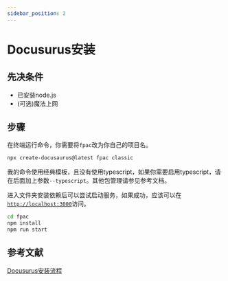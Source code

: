 ```yaml
---
sidebar_position: 2
---
```


# Docusurus安装

## 先决条件
- 已安装node.js
- (可选)魔法上网

## 步骤
在终端运行命令，你需要将`fpac`改为你自己的项目名。
```bash
npx create-docusaurus@latest fpac classic
```
我的命令使用经典模板，且没有使用typescript，如果你需要启用typescript，请在后面加上参数`--typescript`。其他包管理请参见参考文档。

进入文件夹安装依赖后可以尝试启动服务，如果成功，应该可以在[`http://localhost:3000`](http://localhost:3000)访问。
```bash
cd fpac
npm install
npm run start
```

## 参考文献
[Docusurus安装流程](https://docusaurus.io/zh-CN/docs/installation)